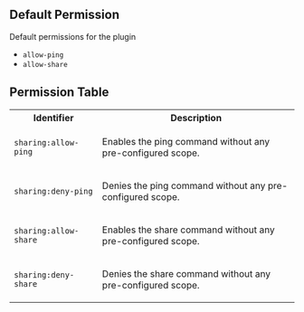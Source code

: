 ## Default Permission

Default permissions for the plugin

- `allow-ping`
- `allow-share`

## Permission Table 

<table>
<tr>
<th>Identifier</th>
<th>Description</th>
</tr>


<tr>
<td>

`sharing:allow-ping`

</td>
<td>

Enables the ping command without any pre-configured scope.

</td>
</tr>

<tr>
<td>

`sharing:deny-ping`

</td>
<td>

Denies the ping command without any pre-configured scope.

</td>
</tr>

<tr>
<td>

`sharing:allow-share`

</td>
<td>

Enables the share command without any pre-configured scope.

</td>
</tr>

<tr>
<td>

`sharing:deny-share`

</td>
<td>

Denies the share command without any pre-configured scope.

</td>
</tr>
</table>
